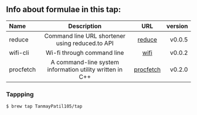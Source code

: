 ## Info about formulae in this tap:

| Name | Description | URL | version
| :---     |   :---: | :---: |---:
| reduce | Command line URL shortener using reduced.to API | [reduce](https://github.com/TanmayPatil105/reduce) | v0.0.5
| wifi-cli   | Wi-fi through command line | [wifi](https://github.com/TanmayPatil105/wifi-cli) | v0.0.2
| procfetch  | A command-line system information utility written in C++ | [procfetch](https://github.com/TanmayPatil105/procfetch) | v0.2.0


### Tappping

```
$ brew tap TanmayPatil105/tap
```
